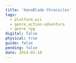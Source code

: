 ```yaml
---
title: 'XenoBlade Chronicles'
tags:
  - platform_wii
  - genre_action-adventure
  - genre_rpg
digital: false
physical: true
guide: false
pending: false
date: 2014-02-10
---
```

